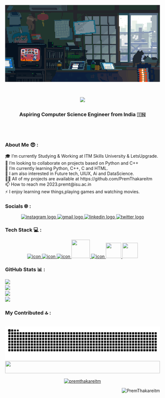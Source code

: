 <link rel="preconnect" href="https://fonts.googleapis.com">
<link rel="preconnect" href="https://fonts.gstatic.com" crossorigin>
<link href="https://fonts.googleapis.com/css2?family=Pixelify+Sans:wght@400..700&family=Poetsen+One&display=swap" rel="stylesheet">

<div align="center">
<img src="https://github.com/PremThakareitm/PremThakareitm/blob/main/gif/Artist%20Creates%20The%20Best%20Japanese%20Pixel%20Art%20GIFs%20on%20Earth.gif" align="center"  height="250" style="width: 100%" width="1000"/>
</div>

<div class="fonti">
<h1 align="center"><img src="https://readme-typing-svg.herokuapp.com/?font=Righteous&size=35&center=true&vCenter=true&width=500&height=70&duration=3300&lines=Namaste+🙏+;+I'm+Prem+Thakare+👋;" /></h1>
<h3 align="center">Aspiring Computer Science Engineer from India 🇮🇳</h3>
<h1 align="center"></h1>
<br/>
</div>

<div align="left">

<h3 align="left">About Me 😎 :</h3>
🎓 I’m currently Studying & Working at ITM Skills University & LetsUpgrade.<br>🤝 I’m looking to collaborate on projects based on Python and C++<br>🌱 I’m currently learning Python, C++, C and HTML.<br>🧐 I am also interested in Future tech, UIUX, Ai and DataScience.<br>👨‍💻 All of my projects are available at https://github.com/PremThakareitm<br>📫 How to reach me 2023.premt@isu.ac.in<br>⚡ I enjoy learning new things,playing games and watching movies.

<h3 align="left">Socials 🌐 :</h3>
<div align="center">
  <a href="https://www.instagram.com/prem.thakare_/" target="_blank">
    <img src="https://img.shields.io/static/v1?message=Instagram&logo=instagram&label=&color=E4405F&logoColor=white&labelColor=&style=for-the-badge" height="31" alt="instagram logo"  />
  </a>
  <a href="https://mail.google.com/mail/?view=cm&fs=1&to=premthakare96680@gmail.com@gmail.com" target="_blank">
    <img src="https://img.shields.io/static/v1?message=Gmail&logo=gmail&label=&color=D14836&logoColor=white&labelColor=&style=for-the-badge" height="31" alt="gmail logo"  />
  </a>
  <a href="https://www.linkedin.com/in/prem-thakare-7b1377289/" target="_blank">
    <img src="https://img.shields.io/static/v1?message=LinkedIn&logo=linkedin&label=&color=0077B5&logoColor=white&labelColor=&style=for-the-badge" height="31" alt="linkedin logo"  />
  </a>
  <a href="https://twitter.com/PremThakare_" target="_blank">
    <img src="https://img.shields.io/static/v1?message=Twitter&logo=twitter&label=&color=1DA1F2&logoColor=white&labelColor=&style=for-the-badge" height="31" alt="twitter logo"  />
  </a>
</div>

<h3 align="left">Tech Stack 💻 :</h3>
<p align="center">
  <a href="https://skillicons.dev">
    <img src="https://techstack-generator.vercel.app/python-icon.svg" alt="icon" width="50" height="50" />
    <img src="https://techstack-generator.vercel.app/cpp-icon.svg" alt="icon" width="60" height="60" />
    <img src="https://techstack-generator.vercel.app/mysql-icon.svg" alt="icon" width="60" height="60"/>
    <img src="https://techstack-generator.vercel.app/github-icon.svg" width="60" height="60"/>
    <img src="https://sp-ao.shortpixel.ai/client/to_auto,q_lossless,ret_img,w_300,h_300/https://fullsteam.mit.edu/wp-content/uploads/2020/03/ScratchLogo-300x300.png" alt="icon" width="50" height="50" />
    <img src="https://media.licdn.com/dms/image/D5612AQGny7xsSSLQ-A/article-cover_image-shrink_600_2000/0/1699480666080?e=2147483647&v=beta&t=3jmL98hJa2MwOmEPsQZ9t3zAH3CjBLEIL-ugNdJ31tY" width="50" height="50">
    <img src="https://www.appsheet.com/Content/img/material/appsheet_rebrand_logo.svg" width="50" height="50">
  </a>

</div>
</p>

<h3 align="left">GitHub Stats 📊 :</h3>

![](https://github-readme-stats.vercel.app/api/top-langs/?username=PremThakareitm&theme=flag-india&hide_border=false&include_all_commits=true&count_private=false&layout=compact)<br/>
![](https://github-readme-stats.vercel.app/api?username=PremThakareitm&theme=flag-india&hide_border=false&include_all_commits=true&count_private=false)<br/>
![](https://github-readme-streak-stats.herokuapp.com/?user=PremThakareitm&theme=flag-india&hide_border=false)<br/>
![](https://github-readme-activity-graph.vercel.app/graph?username=PremThakareitm&bg_color=fff&color=FF9933&line=008000&point=007FFF&area=true&area_color=007FFF&hide_border=false&include_all_commits=true&count_private=false&layout=compact)<br/>


<h3 align="left">My Contributed 🔝 :</h3>
  <br>
  <img alt="snake eating my contributions" src="https://raw.githubusercontent.com/PremThakareitm/PremThakareitm/output/github-contribution-grid-snake.svg" />


<img src="https://i.imgur.com/dBaSKWF.gif" height="40" width="100%">
  
</div>
<div align="center">

<p align="center"> <a href="https://github.com/ryo-ma/github-profile-trophy"><img src="https://github-profile-trophy.vercel.app/?username=premthakareitm" alt="premthakareitm" /></a> </p>

<p align="right"> <img src="https://komarev.com/ghpvc/?username=PremThakareitm&label=Profile%20views&theme=flag-india&hide&color=007FFF&style=round" alt="PremThakareitm" /> </p>
